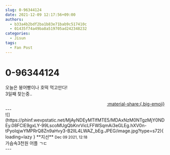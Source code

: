 ```yaml
---
slug: 0-96344124
date: 2021-12-09 12:17:56+09:00
authors:
  - b33a4b2bdf2ba1b83e71bab9c517410c
  - 01435f74a49ba8a519705ad242348232
categories:
  - Jisun
tags:
  - Fan Post
---
```


# 0-96344124

<div class="post-container" markdown="1">
<div class="content-container md-sidebar__scrollwrap" markdown="1">

오늘은 붕어빵이나 호떡 먹고만다!<br>3일째 찾는중..

</div>
</div>

<div style="text-align: right;" markdown="1">
<a href="https://weverse.io/fromis9/fanpost/0-96344124" style="text-align: right;">:material-share:{.big-emoji}</a>
</div>
---

<div class="comments-container md-sidebar__scrollwrap" markdown="1">
<div class="comment" markdown="1">
<div class='id-container' markdown="1">
![](https://phinf.wevpstatic.net/MjAyNDEyMTlfMTE5/MDAxNzM0NTgzMjY0NDEy.08FClE9gxLY-99LscoMUgQbKnrVicLFFWSqmAi3eGLEg.hXV0n-tPyoIqjwYMPRrQ8Zn9aHvy3-B2llL4LWAZ_bEg.JPEG/image.jpg?type=s72){ loading=lazy }
**<span class="artist">지선</span>** <small>Dec 09 2021, 12:18</small><br>
</div>
<div class='comment-body' markdown="1">
가슴속3천원 어플 ㄱㄷ
</div>
</div>
</div>
---
